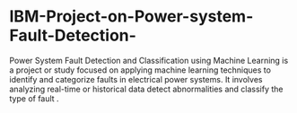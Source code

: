 # IBM-Project-on-Power-system-Fault-Detection-
Power System Fault Detection and Classification using Machine Learning  is a project or study focused on applying machine learning techniques to identify and categorize faults in electrical power systems. It involves analyzing real-time or historical data detect abnormalities and classify the type of fault .
